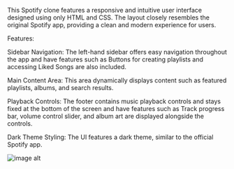 This Spotify clone features a responsive and intuitive user interface designed using only HTML and CSS. The layout closely resembles the original Spotify app, providing a clean and modern experience for users.

Features:

 Sidebar Navigation:
The left-hand sidebar offers easy navigation throughout the app and have features such as Buttons for creating playlists and accessing Liked Songs are also included.

Main Content Area:
This area dynamically displays content such as featured playlists, albums, and search results.

Playback Controls:
The footer contains music playback controls and stays fixed at the bottom of the screen and have features such as Track progress bar, volume control slider, and album art are displayed alongside the controls.

 Dark Theme Styling:
The UI features a dark theme, similar to the official Spotify app.

![image alt]()



